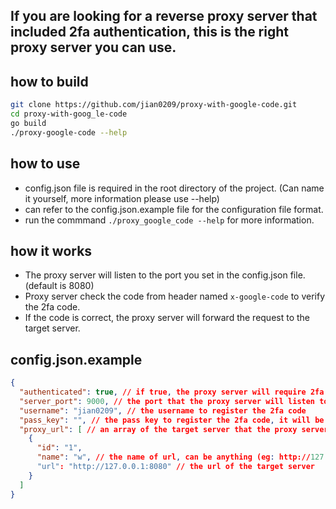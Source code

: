 ## If you are looking for a reverse proxy server that included 2fa authentication, this is the right proxy server you can use.

## how to build
```sh
git clone https://github.com/jian0209/proxy-with-google-code.git
cd proxy-with-goog_le-code
go build
./proxy-google-code --help
```

## how to use
- config.json file is required in the root directory of the project. (Can name it yourself, more information please use --help)
- can refer to the config.json.example file for the configuration file format.
- run the commmand `./proxy_google_code --help` for more information.

## how it works
- The proxy server will listen to the port you set in the config.json file. (default is 8080)
- Proxy server check the code from header named `x-google-code` to verify the 2fa code.
- If the code is correct, the proxy server will forward the request to the target server.

## config.json.example
```json
{
  "authenticated": true, // if true, the proxy server will require 2fa code to access the server
  "server_port": 9000, // the port that the proxy server will listen to (default is 8080)
  "username": "jian0209", // the username to register the 2fa code
  "pass_key": "", // the pass key to register the 2fa code, it will be generated when you use -g
  "proxy_url": [ // an array of the target server that the proxy server will forward the request to
    {
      "id": "1",
      "name": "w", // the name of url, can be anything (eg: http://127.0.0.1:9000/w)
      "url": "http://127.0.0.1:8080" // the url of the target server
    }
  ]
}
```

